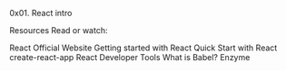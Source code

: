 0x01. React intro

Resources
Read or watch:

React Official Website
Getting started with React
Quick Start with React
create-react-app
React Developer Tools
What is Babel?
Enzyme
